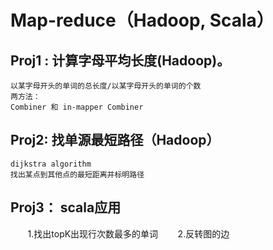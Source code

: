 Map-reduce（Hadoop, Scala）
==============
Proj1 : 计算字母平均长度(Hadoop)。
-----------
    以某字母开头的单词的总长度/以某字母开头的单词的个数
    两方法：
    Combiner 和 in-mapper Combiner 

Proj2:  找单源最短路径（Hadoop）
----------
    dijkstra algorithm
    找出某点到其他点的最短距离并标明路径

Proj3： scala应用
----------
        1.找出topK出现行次数最多的单词
        2.反转图的边

        
